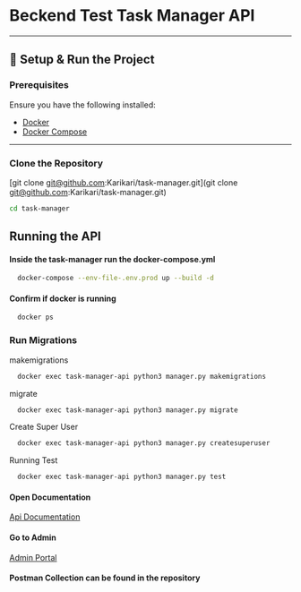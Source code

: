 # Beckend Test Task Manager API
---
## 🚀 **Setup & Run the Project**

### Prerequisites
Ensure you have the following installed:
- [Docker](https://www.docker.com/get-started)
- [Docker Compose](https://docs.docker.com/compose/install/)
---

### Clone the Repository

[git clone git@github.com:Karikari/task-manager.git](git clone git@github.com:Karikari/task-manager.git)

```bash
cd task-manager
```

## Running the API

#### Inside the task-manager run the docker-compose.yml

```bash
  docker-compose --env-file-.env.prod up --build -d
```

#### Confirm if docker is running

```bash
  docker ps
```

### Run Migrations

makemigrations

```bash
  docker exec task-manager-api python3 manager.py makemigrations

```

migrate

```bash
  docker exec task-manager-api python3 manager.py migrate
```

Create Super User

```bash
  docker exec task-manager-api python3 manager.py createsuperuser
```

Running Test

```bash
  docker exec task-manager-api python3 manager.py test
```
#### Open Documentation

[Api Documentation ](http://localhost:8000/docs)

#### Go to Admin

[Admin Portal](http://localhost:8000/admin)


#### Postman Collection can be found in the repository
